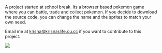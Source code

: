 A project started at school break. Its a browser based pokemon game where you can battle, trade and collect pokemon. If you decide to download the source code, you can change the name and the sprites to match your own need.

Email me at krisna@krisnaslife.cu.cc if you want to contribute to this project.

 [![](http://i.creativecommons.org/l/by-sa/3.0/88x31.png)](http://creativecommons.org/licenses/by-sa/3.0/deed.en_US)